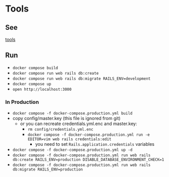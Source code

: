 # Tools

## See
[tools](https://tools.stu345.com/)

## Run
- `docker compose build`
- `docker compose run web rails db:create`
- `docker compose run web rails db:migrate RAILS_ENV=development`
- `docker compose up`
- `open http://localhost:3000`

### In Production
- `docker compose -f docker-compose.production.yml build`
- copy config/master.key (this file is ignored from git)
    - or you can recreate credentials.yml.enc and master.key:
        - `rm config/credentials.yml.enc`
        - `docker compose -f docker-compose.production.yml run -e EDITOR=vim web rails credentials:edit`
            - you need to set `Rails.application.credentials` variables
- `docker compose -f docker-compose.production.yml up -d`
- `docker compose -f docker-compose.production.yml run web rails db:create RAILS_ENV=production DISABLE_DATABASE_ENVIRONMENT_CHECK=1`
- `docker compose -f docker-compose.production.yml run web rails db:migrate RAILS_ENV=production`
